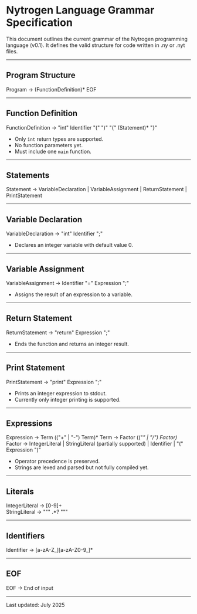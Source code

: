 # Nytrogen Language Grammar Specification

This document outlines the current grammar of the Nytrogen programming language (v0.1). It defines the valid structure for code written in .ny or .nyt files.

---

## Program Structure

Program → (FunctionDefinition)* EOF

---

## Function Definition

FunctionDefinition → "int" Identifier "(" ")" "{" (Statement)* "}"

- Only `int` return types are supported.
- No function parameters yet.
- Must include one `main` function.

---

## Statements

Statement →
    VariableDeclaration
  | VariableAssignment
  | ReturnStatement
  | PrintStatement

---

## Variable Declaration

VariableDeclaration → "int" Identifier ";"

- Declares an integer variable with default value 0.

---

## Variable Assignment

VariableAssignment → Identifier "=" Expression ";"

- Assigns the result of an expression to a variable.

---

## Return Statement

ReturnStatement → "return" Expression ";"

- Ends the function and returns an integer result.

---

## Print Statement

PrintStatement → "print" Expression ";"

- Prints an integer expression to stdout.
- Currently only integer printing is supported.

---

## Expressions

Expression → Term (("+" | "-") Term)*
Term       → Factor (("*" | "/") Factor)*
Factor     → IntegerLiteral
           | StringLiteral (partially supported)
           | Identifier
           | "(" Expression ")"

- Operator precedence is preserved.
- Strings are lexed and parsed but not fully compiled yet.

---

## Literals

IntegerLiteral → [0-9]+  
StringLiteral  → "\"" .*? "\""

---

## Identifiers

Identifier → [a-zA-Z_][a-zA-Z0-9_]*

---

## EOF

EOF → End of input

---

Last updated: July 2025

